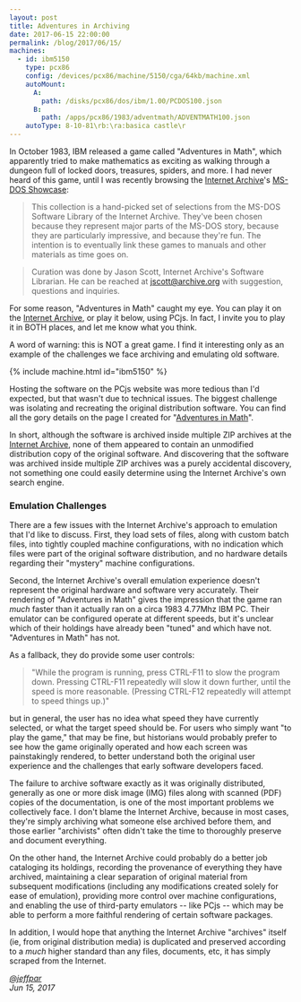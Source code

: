 ```yaml
---
layout: post
title: Adventures in Archiving
date: 2017-06-15 22:00:00
permalink: /blog/2017/06/15/
machines:
  - id: ibm5150
    type: pcx86
    config: /devices/pcx86/machine/5150/cga/64kb/machine.xml
    autoMount:
      A:
        path: /disks/pcx86/dos/ibm/1.00/PCDOS100.json
      B:
        path: /apps/pcx86/1983/adventmath/ADVENTMATH100.json
    autoType: 8-10-81\rb:\ra:basica castle\r
---
```


In October 1983, IBM released a game called "Adventures in Math", which apparently tried to make mathematics as
exciting as walking through a dungeon full of locked doors, treasures, spiders, and more.  I had never heard of this
game, until I was recently browsing the [Internet Archive](https://archive.org/)'s
[MS-DOS Showcase](https://archive.org/details/softwarelibrary_msdos_showcase):

> This collection is a hand-picked set of selections from the MS-DOS Software Library of the Internet Archive.
They've been chosen because they represent major parts of the MS-DOS story, because they are particularly impressive,
and because they're fun. The intention is to eventually link these games to manuals and other materials as time goes on.

> Curation was done by Jason Scott, Internet Archive's Software Librarian. He can be reached at jscott@archive.org with
suggestion, questions and inquiries.

For some reason, "Adventures in Math" caught my eye.  You can play it on the
[Internet Archive](https://archive.org/details/msdos_Adventures_in_Math_1983), or play it below, using PCjs.  In
fact, I invite you to play it in BOTH places, and let me know what you think.

A word of warning: this is NOT a great game.  I find it interesting only as an example of the challenges we face
archiving and emulating old software.

{% include machine.html id="ibm5150" %}

Hosting the software on the PCjs website was more tedious than I'd expected, but that wasn't due to technical issues.
The biggest challenge was isolating and recreating the original distribution software.  You can find all the gory
details on the page I created for "[Adventures in Math](/apps/pcx86/1983/adventmath/)".

In short, although the software is archived inside multiple ZIP archives at the [Internet Archive](https://archive.org/),
none of them appeared to contain an unmodified distribution copy of the original software.  And discovering that the
software was archived inside multiple ZIP archives was a purely accidental discovery, not something one could easily
determine using the Internet Archive's own search engine.

### Emulation Challenges

There are a few issues with the Internet Archive's approach to emulation that I'd like to discuss.  First, they load
sets of files, along with custom batch files, into tightly coupled machine configurations, with no indication which
files were part of the original software distribution, and no hardware details regarding their "mystery" machine
configurations. 

Second, the Internet Archive's overall emulation experience doesn't represent the original hardware and software very
accurately.  Their rendering of "Adventures in Math" gives the impression that the game ran *much* faster than it
actually ran on a circa 1983 4.77Mhz IBM PC.  Their emulator can be configured operate at different speeds, but it's
unclear which of their holdings have already been "tuned" and which have not.  "Adventures in Math" has not.

As a fallback, they do provide some user controls:

> "While the program is running, press CTRL-F11 to slow the program down. Pressing CTRL-F11 repeatedly will slow it
down further, until the speed is more reasonable. (Pressing CTRL-F12 repeatedly will attempt to speed things up.)"

but in general, the user has no idea what speed they have currently selected, or what the target speed should be.
For users who simply want "to play the game," that may be fine, but historians would probably prefer to see how the
game originally operated and how each screen was painstakingly rendered, to better understand both the original user
experience and the challenges that early software developers faced.

The failure to archive software exactly as it was originally distributed, generally as one or more disk image (IMG)
files along with scanned (PDF) copies of the documentation, is one of the most important problems we collectively face.
I don't blame the Internet Archive, because in most cases, they're simply archiving what someone else archived before
them, and those earlier "archivists" often didn't take the time to thoroughly preserve and document everything.

On the other hand, the Internet Archive could probably do a better job cataloging its holdings, recording the provenance
of everything they have archived, maintaining a clear separation of original material from subsequent modifications
(including any modifications created solely for ease of emulation), providing more control over machine configurations,
and enabling the use of third-party emulators -- like PCjs -- which may be able to perform a more faithful rendering
of certain software packages.

In addition, I would hope that anything the Internet Archive "archives" itself (ie, from original distribution media)
is duplicated and preserved according to a *much* higher standard than any files, documents, etc, it has simply scraped
from the Internet.

*[@jeffpar](http://twitter.com/jeffpar)*  
*Jun 15, 2017*
